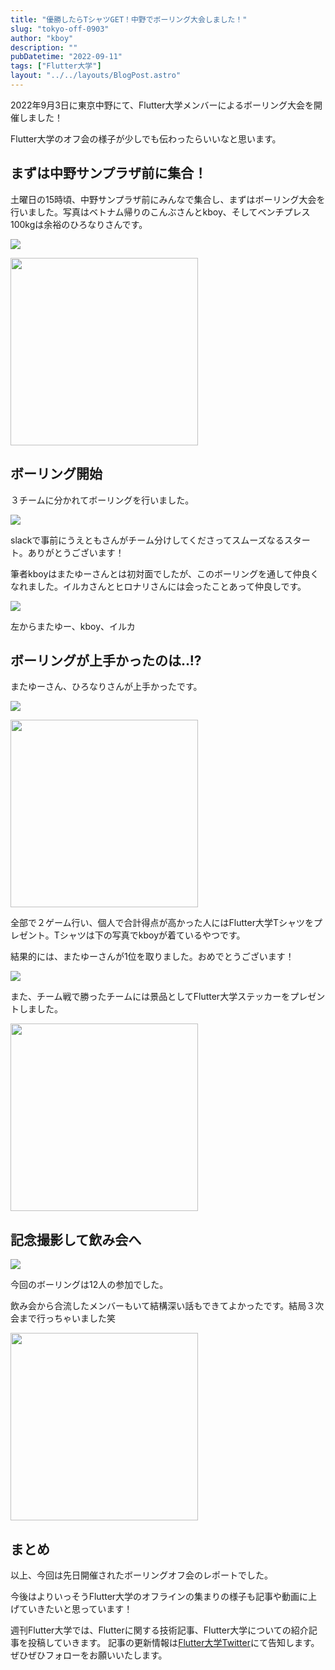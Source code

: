 ```yaml
---
title: "優勝したらTシャツGET！中野でボーリング大会しました！"
slug: "tokyo-off-0903"
author: "kboy"
description: ""
pubDatetime: "2022-09-11"
tags: ["Flutter大学"]
layout: "../../layouts/BlogPost.astro"
---
```


2022年9月3日に東京中野にて、Flutter大学メンバーによるボーリング大会を開催しました！

Flutter大学のオフ会の様子が少しでも伝わったらいいなと思います。

## まずは中野サンプラザ前に集合！

土曜日の15時頃、中野サンプラザ前にみんなで集合し、まずはボーリング大会を行いました。写真はベトナム帰りのこんぶさんとkboy、そしてベンチプレス100kgは余裕のひろなりさんです。

![](/images/wp-content/uploads/2022/09/0B453A9D-55AE-4B1A-9ACA-6730ADB68B77-98330-00000DE2D5248E91-1024x683.jpg)

<img src="/images/wp-content/uploads/2022/09/75C0E9D7-DB05-45A9-A09D-AA00D4D2847F-98330-00000DE3038B907B-1024x683.jpg" alt="" width="300">

## ボーリング開始

３チームに分かれてボーリングを行いました。

![](/images/wp-content/uploads/2022/09/スクリーンショット-2022-09-11-14.48.11-1024x895.png)

slackで事前にうえともさんがチーム分けしてくださってスムーズなるスタート。ありがとうございます！

筆者kboyはまたゆーさんとは初対面でしたが、このボーリングを通して仲良くなれました。イルカさんとヒロナリさんには会ったことあって仲良しです。

![](/images/wp-content/uploads/2022/09/D3E1581C-2F2C-420E-9AF1-5D63FDBAE19B-98330-00000DE3C13E36B4-1024x683.jpg)

左からまたゆー、kboy、イルカ

## ボーリングが上手かったのは..!?

またゆーさん、ひろなりさんが上手かったです。

![](/images/wp-content/uploads/2022/09/IMG_1512-1024x768.jpg)

<img src="/images/wp-content/uploads/2022/09/8B0C3DB2-3052-4204-8D4F-D3C81E1AE346-98330-00000DE41DBD9A9C-1-1024x683.jpg" alt="" width="300">

全部で２ゲーム行い、個人で合計得点が高かった人にはFlutter大学Tシャツをプレゼント。Tシャツは下の写真でkboyが着ているやつです。

結果的には、またゆーさんが1位を取りました。おめでとうございます！

![](/images/wp-content/uploads/2022/09/IMG_1509-1024x768.jpg)

また、チーム戦で勝ったチームには景品としてFlutter大学ステッカーをプレゼントしました。

<img src="/images/wp-content/uploads/2022/09/IMG_3193-768x1024.jpg" alt="" width="300">

## 記念撮影して飲み会へ

![](/images/wp-content/uploads/2022/09/EAA90962-A35D-4D6F-9165-99E5CD6B314A-98330-00000DE6560B16FA-1024x683.jpg)

今回のボーリングは12人の参加でした。

飲み会から合流したメンバーもいて結構深い話もできてよかったです。結局３次会まで行っちゃいました笑

<img src="/images/wp-content/uploads/2022/09/IMG_1520-768x1024.jpg" alt="" width="300">

## まとめ

以上、今回は先日開催されたボーリングオフ会のレポートでした。

今後はよりいっそうFlutter大学のオフラインの集まりの様子も記事や動画に上げていきたいと思っています！

週刊Flutter大学では、Flutterに関する技術記事、Flutter大学についての紹介記事を投稿していきます。
記事の更新情報は[Flutter大学Twitter](https://twitter.com/FlutterUniv)にて告知します。
ぜひぜひフォローをお願いいたします。